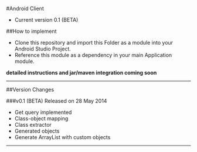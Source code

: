 #Android Client
* Current version 0.1 (BETA)

##How to implement

* Clone this repository and import this Folder as a module into your Android Studio Project.
* Reference this module as a dependency in your main Application module.


**detailed instructions and jar/maven integration coming soon**

------

##Version Changes

###v0.1 (BETA)
Released on 28 May 2014 

* Get query implemented
* Class-object mapping
* Class extractor
* Generated objects
* Generate ArrayList with custom objects

------